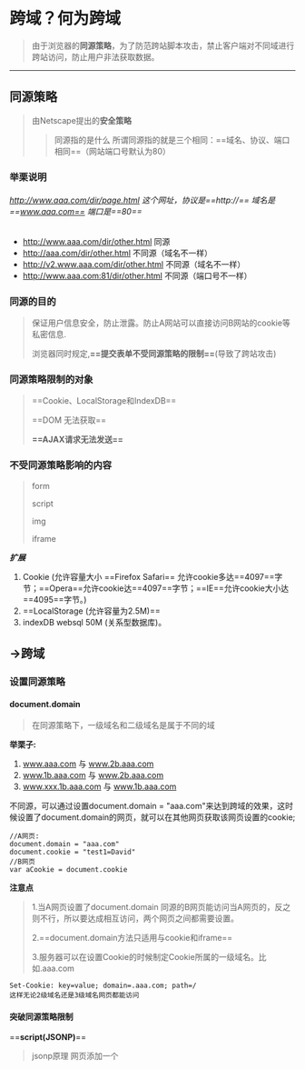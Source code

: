 # 跨域？何为跨域
> 由于浏览器的**同源策略**，为了防范跨站脚本攻击，禁止客户端对不同域进行跨站访问，防止用户非法获取数据。


---
##  同源策略
>
> 由Netscape提出的**安全策略**
>> 同源指的是什么
>> 所谓同源指的就是三个相同：==域名、协议、端口相同==（网站端口号默认为80）
>
### 举栗说明
######     http://www.aaa.com/dir/page.html 这个网址，协议是==http://==  域名是==www.aaa.com== 端口是==80==
>
- http://www.aaa.com/dir/other.html  同源
- http://aaa.com/dir/other.html     不同源（域名不一样）
- http://v2.www.aaa.com/dir/other.html  不同源（域名不一样）
- http://www.aaa.com:81/dir/other.html  不同源（端口号不一样）
### 同源的目的
> 保证用户信息安全，防止泄露。防止A网站可以直接访问B网站的cookie等私密信息.
>
> 浏览器同时规定,**==提交表单不受同源策略的限制==**(导致了跨站攻击)

### 同源策略限制的对象
> ==Cookie、LocalStorage和IndexDB==
>
> ==DOM 无法获取==
>
> **==AJAX请求无法发送==**
>
### 不受同源策略影响的内容
>   form 
>
>   script
>
>   img
>
>   iframe 


***扩展***
1.  Cookie (允许容量大小 ==Firefox Safari== 允许cookie多达==4097==字节；==Opera==允许cookie达==4097==字节；==IE==允许cookie大小达==4095==字节。)
2. ==LocalStorage (允许容量为2.5M)==
3. indexDB websql 50M (关系型数据库)。

##  ->跨域
### 设置同源策略

#### document.domain
> 在同源策略下，一级域名和二级域名是属于不同的域
>
**举栗子:**

1.  www.aaa.com 与 www.2b.aaa.com
1.  www.1b.aaa.com 与 www.2b.aaa.com
1.  www.xxx.1b.aaa.com 与 www.1b.aaa.com

不同源，可以通过设置document.domain = "aaa.com"来达到跨域的效果，这时候设置了document.domain的网页，就可以在其他网页获取该网页设置的cookie;

```
//A网页:
document.domain = "aaa.com"
document.cookie = "test1=David"
//B网页
var aCookie = document.cookie
```

>
**注意点**
> 1.当A网页设置了document.domain 同源的B网页能访问当A网页的，反之则不行，所以要达成相互访问，两个网页之间都需要设置。
>
> 2.==document.domain方法只适用与cookie和iframe==
>
> 3.服务器可以在设置Cookie的时候制定Cookie所属的一级域名。比如.aaa.com

```
Set-Cookie: key=value; domain=.aaa.com; path=/
这样无论2级域名还是3级域名网页都能访问
```


#### 突破同源策略限制
==**script(JSONP)**==
> jsonp原理 网页添加一个<script>元素，向服务器请求json数据。服务器收到请求后，将数据放在指定名字的回调函数内传回来。
- 缺点只支持get请求
- 优点简单方便，易理解，兼容性良好

```
// 前端部分
<script src="https//www.sss.com/index.php?callback=test"></script>
<script>
function text(data){
    console.log(data)
}

</script>

// 后台部分
// 后台通过读取对应的参数callback是否存在，对应发送数据给前台
//举栗子
if(callback){
    callback({data:123})
}else{
    console.log('123')
}
//当后台捕捉到了前台调用接口，判断当前是否存在，然后将一串数据放进函数内，作为参数返回给前端
//前台拿到后台的数据（函数），发现当前函数在前端js已经定义了，则调用该函数，拿到后台返回的数据。
// jq 会自动前端生成callback，然后传给后台。！

```
>==补充:script 导致xss攻击<br/>==

**xss（跨站脚本攻击（cross site scripting））**

> 跨站脚本攻击名字的来历：仅仅是因为当时第一次演示这个漏洞是通过跨站的方式植入脚本来进行攻击的。

> xss漏洞的原理：依靠一切可能的手段，将浏览器中可以执行的脚本（javascript）植入到页面中，从而对用户客户端施加攻击<br>

> xss攻击的危害：1. 流量劫持。2.获取用户cookie信息，盗取账号。3.篡改、删除页面信息（比较常见的就是http劫持）。4. 配合CSRF攻击，实施进一步的攻击
**而这件事的实施又要考虑两个因素**
1. 如何把代码植入到对方的系统中去
2. 植入进去的代码能不能被对方的系统所执行。

> xss的执行环境和主要执行代码：xss漏洞是在web客户端（浏览器）的进行攻击的，所以植入的代码主要是以javascript和html标签为主。

**举例子说明**

![image](https://github.com/4lQuiorrA/FE_Journey/tree/master/image/html/a1.png)

> 正常用户使用输入框，正常来讲就是输入正常的评论内容，但是如果当输入了一段js脚本，会发生什么？



![image](https://github.com/4lQuiorrA/FE_Journey/tree/master/image/html/a2.png)

> 这段代码是简单的代码，但是如果是一段做用户数据的拿取或者是支付的话。那就会发生更多的事了。。


**XSS攻击类型**
- 存储式XSS（持久性XSS）
- 反射性XSS（非持久性XSS）

![image](https://github.com/4lQuiorrA/FE_Journey/tree/master/image/html/a3.png)

**存储式XSS**
> 存储性XSS浏览即被触发

**反射性XSS**
> 需要欺骗用户去操作来触发

```
// 举例子
<a href="javascript:alert(document.cookie)"></a>
<div onclick="javascript:alert(document.cookie)"></div>
<div onmouseover="javascript:alert(document.cookie)"></div>

```

**XSS攻击流程**

1. 寻找网页可以进行攻击的漏洞
    - 留言系统
    - 评论系统
    - 邮件系统
    - 富文本
> 这几个相同都是（输入(信息提交)->输出(信息获取)）

2. 构造攻击代码

```
<script>alert(1)</script>
<script src="xxx/../../1.js"></script>

<style>*{font-size:100px;}</style>

<img src="noExist" onerror="javascript:alert("XSS")"></img>
<div style="width:express(alert('XSS'))"></div>
```
**利用Unicode编码将攻击代码给进行编码藏起来**

![image](https://github.com/4lQuiorrA/FE_Journey/tree/master/image/html/a4.png)

3.注入代码

- 抓包获取提交接口信息
- 使用postman等接口工具来模拟发送信息

**总结XSS攻击流程**

![image](https://github.com/4lQuiorrA/FE_Journey/tree/master/image/html/a5.png)



**来到了最重要的环节了：防御XSS攻击**


**对重要的Cookie设置httpOnly，防止客户端通过document.cookie读取 cookie,这个HTTP由服务端设置。（这个方法属于大部分浏览器都会设置的）**

**将输入的内容的特定字符进行编码**
- HTML节点的防御
> 将<和>转义成&lt和&gl;

- HTML属性的防御
> 将""转化成&quoto;

- javascript代码的防御
> 将'和"转义成\"以及\'

- 富文本的防御
> 使用白名单保留部分标签和属性。（使用前端第三方工具：cheerio）

**不要使用 Eval来解析并运行不确定的数据或代码，对于 JSON解析请使用 JSON.parse() 方法。**

**后端接口也应该做到关键字过滤的问题**

> XSS的防御主要分为编码和过滤两种方法。






==**img**==

```
<img src="www.baidu.com/img/axxx.png"></img>

```
==**iframe**==
```
<iframe src="www.baidu.com"></iframe>
```

==**link**==

```
<link src="http://www.baidu.com/index.css"></link>
background() // 出现css攻击。
```
==**websocket（高阶）**==
>
==**cors**==
- 在请求头信息增加Origin字段，用来说明此次请求来自哪个源（协议+域名+端口）。此字段可以设置白名单
- 必须设置Access-Control-Allow-Origin字段，值要求Origin字段的值或是*，*的意思接受任何域名的请求。
- CORS请求默认不发送cookie和http认证信息，如果要发送，要在服务器端指Access-Control-Allow-Credentials:true,并且ajax请求必须打开withCredentials属性。
```
var xhr = new XMLHttpRequest();
xhr.withCredentials = true;
```
- 如果要发送cookie,Access-Control-Allow-Origin字段不能设为*，必须指定明确的，与当前网页一致的域名。



